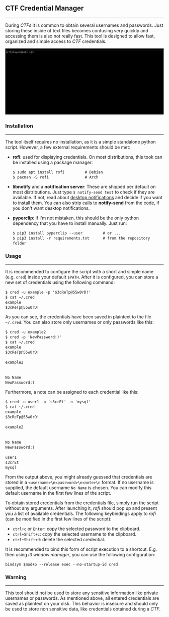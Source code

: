 ## CTF Credential Manager

----

During *CTFs* it is common to obtain several usernames and passwords.
Just storing these inside of text files becomes confusing very quickly
and accessing them is also not really fast. This tool is designed to
allow fast, organized and simple access to *CTF* credentials.

![example](/resources/example.gif)


### Installation

----

The tool itself requires no installation, as it is a simple standalone python script.
However, a few external requirements should be met:

* **rofi**: used for displaying credentials. On most distributions, this took can be installed
  using a package manager:
  ```
  $ sudo apt install rofi         # Debian
  $ pacman -S rofi                # Arch
  ```

* **libnotify** and a **notification server**: These are shipped per default on most
  distributions. Just type ``$ notify-send test`` to check if they are available.
  If not, read about [desktop notifications](https://wiki.archlinux.org/index.php/Desktop_notifications)
  and decide if you want to install them. You can also strip calls to **notify-send**
  from the code, if you don't want desktop notifications.

* **pyperclip**: If I'm not mistaken, this should be the only python dependency
  that you have to install manually. Just run:
  ```
  $ pip3 install pyperclip --user         # or ...
  $ pip3 install -r requirements.txt      # from the repository folder
  ```


### Usage

----

It is recommended to configure the script with a short and simple name (e.g. ``cred``) 
inside your default ``$PATH``. After it is configured, you can store a new set of credentials
using the following command:

```
$ cred -u example -p '$3cReTp@55w0rD!'
$ cat ~/.cred
example
$3cReTp@55w0rD!

```

As you can see, the credentials have been saved in plaintext to the file ``~/.cred``.
You can also store only usernames or only passwords like this:

```
$ cred -u example2
$ cred -p 'NewPassword:)'
$ cat ~/.cred
example
$3cReTp@55w0rD!

example2


No Name
NewPassword:)

```

Furthermore, a note can be assigned to each credential like this:

```
$ cred -u user1 -p 's3crEt' -n 'mysql'
$ cat ~/.cred
example
$3cReTp@55w0rD!

example2


No Name
NewPassword:)

user1
s3crEt
mysql
```

From the output above, you might already guessed that credentials are stored
in a ``<username>\n<password>\n<note>\n`` format. If no username is supplied, the default username
``No Name`` is chosen. You can modify this default username in the first few lines of the
script.

To obtain stored credentials from the credentials file, simply run the script without any
arguments. After launching it, *rofi* should pop up and present you a list of available credentials.
The following keybindings apply to *rofi* (can be modified in the first few lines of the script):

* ``ctrl+c`` or ``Enter``: copy the selected password to the clipboard.
* ``ctrl+Shift+c``: copy the selected username to the clipboard.
* ``ctrl+Shift+d``: delete the selected credential.

It is recommended to bind this form of script execution to a shortcut. E.g. then using
*i3 window manager*, you can use the following configuration:

```
bindsym $mod+p --release exec --no-startup-id cred
```


### Warning

----

This tool should not be used to store any sensitive information like private usernames or passwords.
As mentioned above, all entered credentials are saved as plaintext on your disk. This behavior is insecure
and should only be used to store non sensitive data, like credentials obtained during a *CTF*.
